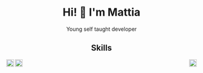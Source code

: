 <h1 align="center">Hi! 👋 I'm Mattia</h1>
<p align="center">Young self taught developer</p>
<h2 align="center">Skills</h2>

<img align="left" width="20" src="https://raw.githubusercontent.com/tomchen/stack-icons/634d5c036a2a7ca0115c94ab2ce86c7e79e01e13/logos/html-5.svg">
<img align="center" width="20" src="https://raw.githubusercontent.com/tomchen/stack-icons/634d5c036a2a7ca0115c94ab2ce86c7e79e01e13/logos/css-3.svg">
<img align="right" width="20" src="https://raw.githubusercontent.com/tomchen/stack-icons/634d5c036a2a7ca0115c94ab2ce86c7e79e01e13/logos/c-sharp.svg">
